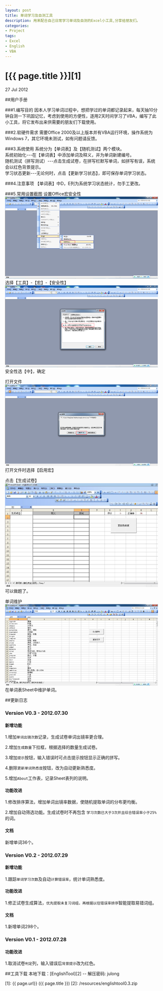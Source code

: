 ```yaml
---
layout: post
title: 单词学习及自测工具
description: 用来配合自己日常学习单词及自测的Excel小工具,分享给朋友们。
categories:
- Project
tags:
- Excel
- English
- VBA
---
```


# [{{ page.title }}][1]

27 Jul 2012

##用户手册


###1.编写目的
因本人学习单词过程中，想把学过的单词都记录起来，每天抽10分钟自测一下巩固记忆，考虑到使用的方便性，逐用2天时间学习了VBA，编写了此小工具，将它发布出来供需要的朋友们下载使用。

###2.软硬件需求
需要Office 2000及以上版本并有VBA运行环境，操作系统为Windows 7，其它环境未测试，如有问题请反馈。

###3.系统使用
系统分为【单词表】及【随机测试】两个模块。  
系统初始化---在【单词表】中添加单词及释义，并为单词新建编号。  
随机测试（拼写测试）---点击生成试卷，在拼写栏默写单词，如拼写有误，系统会以红色背景提示。  
学习状态更新---无论何时，点击【更新学习状态】，即可保存单词学习状态。  

###4.注意事项
【单词表】中D，E列为系统学习状态统计，勿手工更改。

###5.常用设置截图
设置Office宏安全性
![Line](/photos/englishtool/englishtool-1.png)
选择【工具】-【宏】-【安全性】
![Line](/photos/englishtool/englishtool-2.png)
安全性选【中】，确定

打开文件
![Line](/photos/englishtool/englishtool-3.png)
打开文件时选择【启用宏】

点击【生成试卷】
![Line](/photos/englishtool/englishtool-7.jpg)
可以做题了。

单词维护
![Line](/photos/englishtool/englishtool-6.png)
在单词表Sheet中维护单词。

##更新日志

### Version V0.3 - 2012.07.30

#### 新增功能

1.增加`单词出镜次数`记录，生成试卷单词出镜率更合理。

2.增加`生成数量`下拉框，根据选择的数量生成试卷。

3.增加`提示`按钮，输入错误时可点击提示按钮显示正确的拼写。

4.删除`更新单词熟悉度`按钮，改为自动更新熟悉度。

5.增加`About`工作表，记录Sheet表列的说明。

#### 功能改进

1.修改排序算法，增加单词出镜率数据，使随机提取单词的分布更均衡。

2.增加自动筛选功能。生成试卷时不再包含 `学习次数已大于3次并且综合错误率小于25%` 的词。

#### 文档

新增单词36个。


### Version V0.2 - 2012.07.29

#### 新增功能

1.跟踪`单词学习次数`及自动`计算错误率`，统计单词熟悉度。

#### 功能改进

1.修正试卷生成算法，`优先提取未复习词组，再根据以往错误率排序`智能提取易错词组。

#### 文档

1.新增单词298个。

### Version V0.1 - 2012.07.28

#### 功能改进

1.取消试卷`判定`列，输入错误后`背景提示`改为红色。


##工具下载
本地下载：[EnglishTool][2] -- 解压密码: julong


[1]:    {{ page.url}}  ({{ page.title }})
[2]: /resources/englishtool0.3.zip
